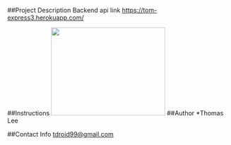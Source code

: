 ##Project Description
Backend api 
link https://tom-express3.herokuapp.com/

##Instructions
<img src="https://github.com/Tomwolverine/exprs3/tree/master/image" width="258"
height= "200">
##Author
*Thomas Lee

##Contact Info
tdroid99@gmail.com